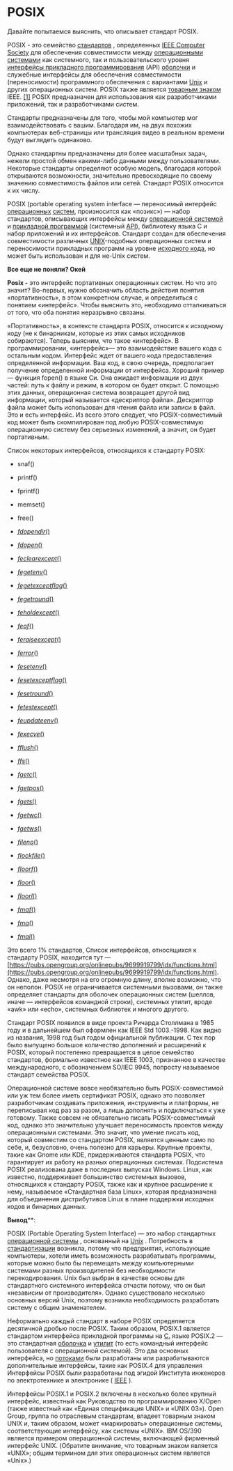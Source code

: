 # POSIX
  

Давайте попытаемся выяснить, что описывает стандарт POSIX.

POSIX - это семейство [стандартов](https://en.wikipedia.org/wiki/Standardization) , определенных [IEEE Computer Society](https://en.wikipedia.org/wiki/IEEE_Computer_Society) для обеспечения совместимости между [операционными системами](https://en.wikipedia.org/wiki/Operating_system) как системного, так и пользовательского уровня [интерфейсы прикладного программирования](https://en.wikipedia.org/wiki/Application_programming_interface) (API) [оболочки](https://en.wikipedia.org/wiki/Unix_shell) и служебные интерфейсы для обеспечения совместимости (переносимости) программного обеспечения с вариантами [Unix](https://en.wikipedia.org/wiki/Unix) и других операционных систем. POSIX также является [товарным знаком](https://en.wikipedia.org/wiki/Trademark) IEEE. [[1]](https://en.wikipedia.org/wiki/POSIX#cite_note-FAQ-1) POSIX предназначен для использования как разработчиками приложений, так и разработчиками систем.

Стандарты предназначены для того, чтобы мой компьютер мог взаимодействовать с вашим. Благодаря им, на двух похожих компьютерах веб-страницы или трансляция видео в реальном времени будут выглядеть одинаково.

Однако стандартны предназначены для более масштабных задач, нежели простой обмен какими-либо данными между пользователями. Некоторые стандарты определяют особую модель, благодаря которой открываются возможности, значительно превосходящие по своему значению совместимость файлов или сетей. Стандарт POSIX относится к их числу.

POSIX (portable operating system interface — переносимый интерфейс [операционных](https://ru.wikipedia.org/wiki/%D0%9E%D0%BF%D0%B5%D1%80%D0%B0%D1%86%D0%B8%D0%BE%D0%BD%D0%BD%D0%B0%D1%8F_%D1%81%D0%B8%D1%81%D1%82%D0%B5%D0%BC%D0%B0) [систем](https://ru.wikipedia.org/wiki/%D0%9E%D0%BF%D0%B5%D1%80%D0%B0%D1%86%D0%B8%D0%BE%D0%BD%D0%BD%D0%B0%D1%8F_%D1%81%D0%B8%D1%81%D1%82%D0%B5%D0%BC%D0%B0), произносится как «позикс») — набор стандартов, описывающих интерфейсы между [операционной системой](https://ru.wikipedia.org/wiki/%D0%9E%D0%BF%D0%B5%D1%80%D0%B0%D1%86%D0%B8%D0%BE%D0%BD%D0%BD%D0%B0%D1%8F_%D1%81%D0%B8%D1%81%D1%82%D0%B5%D0%BC%D0%B0) и [прикладной программой](https://ru.wikipedia.org/wiki/%D0%9F%D1%80%D0%B8%D0%BA%D0%BB%D0%B0%D0%B4%D0%BD%D0%BE%D0%B5_%D0%BF%D1%80%D0%BE%D0%B3%D1%80%D0%B0%D0%BC%D0%BC%D0%BD%D0%BE%D0%B5_%D0%BE%D0%B1%D0%B5%D1%81%D0%BF%D0%B5%D1%87%D0%B5%D0%BD%D0%B8%D0%B5) (системный [API](https://ru.wikipedia.org/wiki/%D0%98%D0%BD%D1%82%D0%B5%D1%80%D1%84%D0%B5%D0%B9%D1%81_%D0%BF%D1%80%D0%BE%D0%B3%D1%80%D0%B0%D0%BC%D0%BC%D0%B8%D1%80%D0%BE%D0%B2%D0%B0%D0%BD%D0%B8%D1%8F_%D0%BF%D1%80%D0%B8%D0%BB%D0%BE%D0%B6%D0%B5%D0%BD%D0%B8%D0%B9)), библиотеку языка C и набор приложений и их интерфейсов. Стандарт создан для обеспечения совместимости различных [UNIX](https://ru.wikipedia.org/wiki/UNIX)-подобных операционных систем и переносимости прикладных программ на уровне [исходного кода](https://ru.wikipedia.org/wiki/%D0%98%D1%81%D1%85%D0%BE%D0%B4%D0%BD%D1%8B%D0%B9_%D0%BA%D0%BE%D0%B4), но может быть использован и для не-Unix систем.

  
**Все еще не поняли? Окей**

**Posix -** это интерфейс портативных операционных систем. Но что это значит? Во-первых, нужно обозначить область действия понятия «портативность», в этом конкретном случае, и определиться с понятием «интерфейс». Чтобы выяснить это, необходимо отталкиваться от того, что оба понятия неразрывно связаны.

«Портативность», в контексте стандарта POSIX, относится к исходному коду (не к бинарникам, которые из этих самых исходников собираются). Теперь выясним, что такое «интерфейс». В программировании, «интерфейс»— это взаимодействие вашего кода с остальным кодом. Интерфейс ждет от вашего кода предоставления определенной информации. Ваш код, в свою очередь, предполагает получение определенной информации от интерфейса. Хороший пример— функция fopen() в языке Си. Она ожидает информации из двух частей: путь к файлу и режим, в котором он будет открыт. С помощью этих данных, операционная система возвращает другой вид информации, который называется «дескриптор файла». Дескриптор файла может быть использован для чтения файла или записи в файл. Это и есть интерфейс. Из всего этого следует, что POSIX-совместимый код может быть скомпилирован под любую POSIX-совместимую операционную систему без серьезных изменений, а значит, он будет портативным.

Список некоторых интерфейсов, относящихся к стандарту POSIX:

-   snaf()
    
-   printf()
    
-   fprintf()
    
-   memset()
    
-   free()
    
-   [_fdopendir_](https://pubs.opengroup.org/onlinepubs/9699919799/functions/fdopendir.html)[()](https://pubs.opengroup.org/onlinepubs/9699919799/functions/fdopendir.html)
    

-   [_fdopen_](https://pubs.opengroup.org/onlinepubs/9699919799/functions/fdopen.html)[()](https://pubs.opengroup.org/onlinepubs/9699919799/functions/fdopen.html)
    

-   [_feclearexcept_](https://pubs.opengroup.org/onlinepubs/9699919799/functions/feclearexcept.html)[()](https://pubs.opengroup.org/onlinepubs/9699919799/functions/feclearexcept.html)
    

-   [_fegetenv_](https://pubs.opengroup.org/onlinepubs/9699919799/functions/fegetenv.html)[()](https://pubs.opengroup.org/onlinepubs/9699919799/functions/fegetenv.html)
    

-   [_fegetexceptflag_](https://pubs.opengroup.org/onlinepubs/9699919799/functions/fegetexceptflag.html)[()](https://pubs.opengroup.org/onlinepubs/9699919799/functions/fegetexceptflag.html)
    

-   [_fegetround_](https://pubs.opengroup.org/onlinepubs/9699919799/functions/fegetround.html)[()](https://pubs.opengroup.org/onlinepubs/9699919799/functions/fegetround.html)
    

-   [_feholdexcept_](https://pubs.opengroup.org/onlinepubs/9699919799/functions/feholdexcept.html)[()](https://pubs.opengroup.org/onlinepubs/9699919799/functions/feholdexcept.html)
    

-   [_feof_](https://pubs.opengroup.org/onlinepubs/9699919799/functions/feof.html)[()](https://pubs.opengroup.org/onlinepubs/9699919799/functions/feof.html)
    

-   [_feraiseexcept_](https://pubs.opengroup.org/onlinepubs/9699919799/functions/feraiseexcept.html)[()](https://pubs.opengroup.org/onlinepubs/9699919799/functions/feraiseexcept.html)
    

-   [_ferror_](https://pubs.opengroup.org/onlinepubs/9699919799/functions/ferror.html)[()](https://pubs.opengroup.org/onlinepubs/9699919799/functions/ferror.html)
    

-   [_fesetenv_](https://pubs.opengroup.org/onlinepubs/9699919799/functions/fesetenv.html)[()](https://pubs.opengroup.org/onlinepubs/9699919799/functions/fesetenv.html)
    

-   [_fesetexceptflag_](https://pubs.opengroup.org/onlinepubs/9699919799/functions/fesetexceptflag.html)[()](https://pubs.opengroup.org/onlinepubs/9699919799/functions/fesetexceptflag.html)
    

-   [_fesetround_](https://pubs.opengroup.org/onlinepubs/9699919799/functions/fesetround.html)[()](https://pubs.opengroup.org/onlinepubs/9699919799/functions/fesetround.html)
    

-   [_fetestexcept_](https://pubs.opengroup.org/onlinepubs/9699919799/functions/fetestexcept.html)[()](https://pubs.opengroup.org/onlinepubs/9699919799/functions/fetestexcept.html)
    

-   [_feupdateenv_](https://pubs.opengroup.org/onlinepubs/9699919799/functions/feupdateenv.html)[()](https://pubs.opengroup.org/onlinepubs/9699919799/functions/feupdateenv.html)
    

-   [_fexecve_](https://pubs.opengroup.org/onlinepubs/9699919799/functions/fexecve.html)[()](https://pubs.opengroup.org/onlinepubs/9699919799/functions/fexecve.html)
    

-   [_fflush_](https://pubs.opengroup.org/onlinepubs/9699919799/functions/fflush.html)[()](https://pubs.opengroup.org/onlinepubs/9699919799/functions/fflush.html)
    

-   [_ffs_](https://pubs.opengroup.org/onlinepubs/9699919799/functions/ffs.html)[()](https://pubs.opengroup.org/onlinepubs/9699919799/functions/ffs.html)
    

-   [_fgetc_](https://pubs.opengroup.org/onlinepubs/9699919799/functions/fgetc.html)[()](https://pubs.opengroup.org/onlinepubs/9699919799/functions/fgetc.html)
    

-   [_fgetpos_](https://pubs.opengroup.org/onlinepubs/9699919799/functions/fgetpos.html)[()](https://pubs.opengroup.org/onlinepubs/9699919799/functions/fgetpos.html)
    

-   [_fgets_](https://pubs.opengroup.org/onlinepubs/9699919799/functions/fgets.html)[()](https://pubs.opengroup.org/onlinepubs/9699919799/functions/fgets.html)
    

-   [_fgetwc_](https://pubs.opengroup.org/onlinepubs/9699919799/functions/fgetwc.html)[()](https://pubs.opengroup.org/onlinepubs/9699919799/functions/fgetwc.html)
    

-   [_fgetws_](https://pubs.opengroup.org/onlinepubs/9699919799/functions/fgetws.html)[()](https://pubs.opengroup.org/onlinepubs/9699919799/functions/fgetws.html)
    

-   [_fileno_](https://pubs.opengroup.org/onlinepubs/9699919799/functions/fileno.html)[()](https://pubs.opengroup.org/onlinepubs/9699919799/functions/fileno.html)
    

-   [_flockfile_](https://pubs.opengroup.org/onlinepubs/9699919799/functions/flockfile.html)[()](https://pubs.opengroup.org/onlinepubs/9699919799/functions/flockfile.html)
    

-   [_floorf_](https://pubs.opengroup.org/onlinepubs/9699919799/functions/floorf.html)[()](https://pubs.opengroup.org/onlinepubs/9699919799/functions/floorf.html)
    

-   [_floor_](https://pubs.opengroup.org/onlinepubs/9699919799/functions/floor.html)[()](https://pubs.opengroup.org/onlinepubs/9699919799/functions/floor.html)
    

-   [_floorl_](https://pubs.opengroup.org/onlinepubs/9699919799/functions/floorl.html)[()](https://pubs.opengroup.org/onlinepubs/9699919799/functions/floorl.html)
    

-   [_fmaf_](https://pubs.opengroup.org/onlinepubs/9699919799/functions/fmaf.html)[()](https://pubs.opengroup.org/onlinepubs/9699919799/functions/fmaf.html)
    

-   [_fma_](https://pubs.opengroup.org/onlinepubs/9699919799/functions/fma.html)[()](https://pubs.opengroup.org/onlinepubs/9699919799/functions/fma.html)
    

-   [_fmal_](https://pubs.opengroup.org/onlinepubs/9699919799/functions/fmal.html)[()](https://pubs.opengroup.org/onlinepubs/9699919799/functions/fmal.html)
    

Это всего 1% стандартов, Список интерфейсов, относящихся к стандарту POSIX, находится тут — [https://pubs.opengroup.org/onlinepubs/9699919799/idx/functions.html](https://pubs.opengroup.org/onlinepubs/9699919799/idx/functions.html). Однако, даже несмотря на его огромную длину, вполне возможно, что он неполон. POSIX не ограничивается системными вызовами, он также определяет стандарты для оболочек операционных систем (шеллов, иначе — интерфейсов командной строки), системных утилит, вроде «awk» или «echo», системных библиотек и многого другого.

Стандарт POSIX появился в виде проекта Ричарда Столлмана в 1985 году и в дальнейшем был оформлен как IEEE Std 1003.-1998. Как видно из названия, 1998 год был годом официальной публикации. С тех пор было выпущено большое количество дополнений и расширений к POSIX, который постепенно превращается в целое семейство стандартов, формально известное как IEEE 1003, признанное в качестве международного, с обозначением SO/IEC 9945, попросту называемое стандарт семейства POSIX.

Операционной системе вовсе необязательно быть POSIX-совместимой или уж тем более иметь сертификат POSIX, однако это позволяет разработчикам создавать приложения, инструменты и платформы, не переписывая код раз за разом, а лишь дополнять и подключаться к уже готовому. Также совсем не обязательно писать POSIX-совместимый код, однако это значительно улучшает переносимость проектов между операционными системами. Это значит, что умение писать код, который совместим со стандартом POSIX, является ценным само по себе, и, безусловно, очень полезно для карьеры. Крупные проекты, такие как Gnome или KDE, придерживаются стандарта POSIX, что гарантирует их работу на разных операционных системах. Подсистема POSIX реализована даже в последних выпусках Windows. Linux, как известно, поддерживает большинство системных вызовов, относящихся к стандарту POSIX, также как и крупное расширение к нему, называемое «Стандартная база Linux», которая предназначена для объединения дистрибутивов Linux в плане поддержки исходных кодов и бинарных данных.

  
  

**Вывод****: 

POSIX (Portable Operating System Interface) — это набор стандартных [операционной системы](https://whatis.techtarget.com/definition/operating-system-OS) , основанный на [Unix](https://www.techtarget.com/searchdatacenter/definition/Unix) . Потребность в [стандартизации](https://searchsqlserver.techtarget.com/definition/record-standardization) возникла, потому что предприятия, использующие компьютеры, хотели иметь возможность разрабатывать программы, которые можно было бы перемещать между компьютерными системами разных производителей без необходимости перекодирования. Unix был выбран в качестве основы для стандартного системного интерфейса отчасти потому, что он был «независим от производителя». Однако существовало несколько основных версий Unix, поэтому возникла необходимость разработать систему с общим знаменателем.

Неформально каждый стандарт в наборе POSIX определяется десятичной дробью после POSIX. Таким образом, POSIX.1 является стандартом интерфейса прикладной программы на [C.](https://www.techtarget.com/searchwindowsserver/definition/C) языке POSIX.2 — это стандартная [оболочка](https://www.techtarget.com/searchdatacenter/definition/shell) и [утилит](https://whatis.techtarget.com/definition/utility) (то есть командный интерфейс пользователя с операционной системой). Это два основных интерфейса, но [потоками](https://whatis.techtarget.com/definition/thread) были разработаны или разрабатываются дополнительные интерфейсы, такие как POSIX.4 для управления Интерфейсы POSIX были разработаны под эгидой Института инженеров по электротехнике и электронике ( [IEEE](https://whatis.techtarget.com/definition/IEEE-Institute-of-Electrical-and-Electronics-Engineers) ).

Интерфейсы POSIX.1 и POSIX.2 включены в несколько более крупный интерфейс, известный как Руководство по программированию X/Open (также известный как «Единая спецификация UNIX» и «UNIX 03»). Open Group, группа по отраслевым стандартам, владеет товарным знаком UNIX и, таким образом, может «маркировать» операционные системы, соответствующие интерфейсу, как системы «UNIX». IBM OS/390 является примером операционной системы, включающей фирменный интерфейс UNIX. (Обратите внимание, что товарным знаком является «UNIX»; общим термином для этих операционных систем является «Unix».)